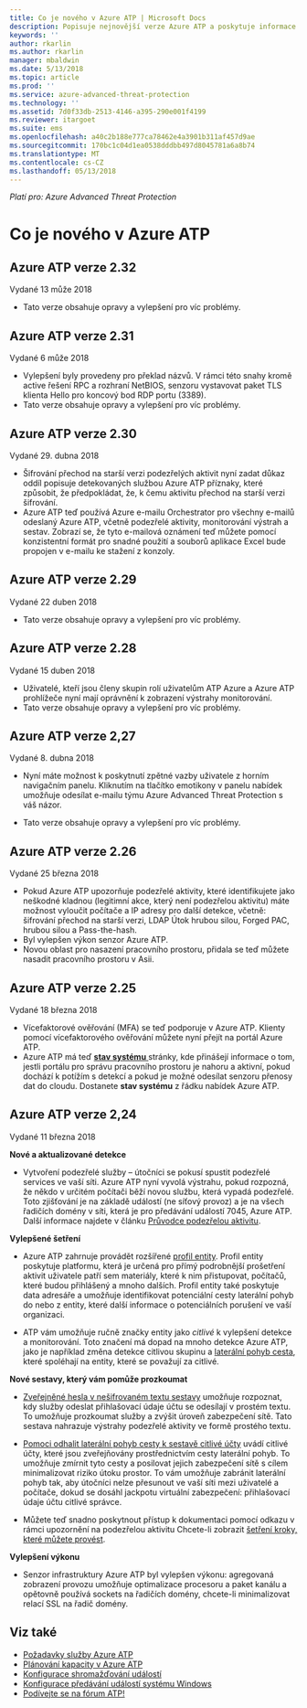 ```yaml
---
title: Co je nového v Azure ATP | Microsoft Docs
description: Popisuje nejnovější verze Azure ATP a poskytuje informace o tom, co je nového v každé verzi.
keywords: ''
author: rkarlin
ms.author: rkarlin
manager: mbaldwin
ms.date: 5/13/2018
ms.topic: article
ms.prod: ''
ms.service: azure-advanced-threat-protection
ms.technology: ''
ms.assetid: 7d0f33db-2513-4146-a395-290e001f4199
ms.reviewer: itargoet
ms.suite: ems
ms.openlocfilehash: a40c2b188e777ca78462e4a3901b311af457d9ae
ms.sourcegitcommit: 170bc1c04d1ea0538dddbb497d8045781a6a8b74
ms.translationtype: MT
ms.contentlocale: cs-CZ
ms.lasthandoff: 05/13/2018
---
```

*Platí pro: Azure Advanced Threat Protection*


# <a name="whats-new-in-azure-atp"></a>Co je nového v Azure ATP 



## <a name="azure-atp-release-232"></a>Azure ATP verze 2.32

Vydané 13 může 2018
 
- Tato verze obsahuje opravy a vylepšení pro víc problémy. 

## <a name="azure-atp-release-231"></a>Azure ATP verze 2.31

Vydané 6 může 2018
 
- Vylepšení byly provedeny pro překlad názvů. V rámci této snahy kromě active řešení RPC a rozhraní NetBIOS, senzoru vystavovat paket TLS klienta Hello pro koncový bod RDP portu (3389). 
- Tato verze obsahuje opravy a vylepšení pro víc problémy. 

## <a name="azure-atp-release-230"></a>Azure ATP verze 2.30

Vydané 29. dubna 2018
 
- Šifrování přechod na starší verzi podezřelých aktivit nyní zadat důkaz oddíl popisuje detekovaných službou Azure ATP příznaky, které způsobit, že předpokládat, že, k čemu aktivitu přechod na starší verzi šifrování. 
-   Azure ATP teď používá Azure e-mailu Orchestrator pro všechny e-mailů odeslaný Azure ATP, včetně podezřelé aktivity, monitorování výstrah a sestav. Zobrazí se, že tyto e-mailová oznámení teď můžete pomocí konzistentní formát pro snadné použití a souborů aplikace Excel bude propojen v e-mailu ke stažení z konzoly.
 
 

## <a name="azure-atp-release-229"></a>Azure ATP verze 2.29

Vydané 22 duben 2018
 
- Tato verze obsahuje opravy a vylepšení pro víc problémy. 
 
 
## <a name="azure-atp-release-228"></a>Azure ATP verze 2.28

Vydané 15 duben 2018
 
-   Uživatelé, kteří jsou členy skupin rolí uživatelům ATP Azure a Azure ATP prohlížeče nyní mají oprávnění k zobrazení výstrahy monitorování.
- Tato verze obsahuje opravy a vylepšení pro víc problémy. 


## <a name="azure-atp-release-227"></a>Azure ATP verze 2,27

Vydané 8. dubna 2018

- Nyní máte možnost k poskytnutí zpětné vazby uživatele z horním navigačním panelu. Kliknutím na tlačítko emotikony v panelu nabídek umožňuje odesílat e-mailu týmu Azure Advanced Threat Protection s váš názor.

- Tato verze obsahuje opravy a vylepšení pro víc problémy. 
 

## <a name="azure-atp-release-226"></a>Azure ATP verze 2.26

Vydané 25 března 2018

- Pokud Azure ATP upozorňuje podezřelé aktivity, které identifikujete jako neškodné kladnou (legitimní akce, který není podezřelou aktivitu) máte možnost vyloučit počítače a IP adresy pro další detekce, včetně: šifrování přechod na starší verzi, LDAP Útok hrubou silou, Forged PAC, hrubou silou a Pass-the-hash.
-   Byl vylepšen výkon senzor Azure ATP.
-   Novou oblast pro nasazení pracovního prostoru, přidala se teď můžete nasadit pracovního prostoru v Asii. 


## <a name="azure-atp-release-225"></a>Azure ATP verze 2.25

Vydané 18 března 2018

- Vícefaktorové ověřování (MFA) se teď podporuje v Azure ATP. Klienty pomocí vícefaktorového ověřování můžete nyní přejít na portál Azure ATP.
- Azure ATP má teď [ **stav systému** ](https://health.atp.azure.com/) stránky, kde přinášejí informace o tom, jestli portálu pro správu pracovního prostoru je nahoru a aktivní, pokud dochází k potížím s detekcí a pokud je možné odesílat senzoru přenosy dat do cloudu. Dostanete **stav systému** z řádku nabídek Azure ATP.


## <a name="azure-atp-release-224"></a>Azure ATP verze 2,24

Vydané 11 března 2018

**Nové a aktualizované detekce**
  - Vytvoření podezřelé služby – útočníci se pokusí spustit podezřelé services ve vaší síti. Azure ATP nyní vyvolá výstrahu, pokud rozpozná, že někdo v určitém počítači běží novou službu, která vypadá podezřelé. Toto zjišťování je na základě událostí (ne síťový provoz) a je na všech řadičích domény v síti, která je pro předávání událostí 7045, Azure ATP. Další informace najdete v článku [Průvodce podezřelou aktivitu](suspicious-activity-guide.md).

**Vylepšené šetření**
  - Azure ATP zahrnuje provádět rozšířené [profil entity](entity-profiles.md). Profil entity poskytuje platformu, která je určená pro přímý podrobnější prošetření aktivit uživatele patří sem materiály, které k nim přistupovat, počítačů, které budou přihlášený a mnoho dalších. Profil entity také poskytuje data adresáře a umožňuje identifikovat potenciální cesty laterální pohyb do nebo z entity, které další informace o potenciálních porušení ve vaší organizaci.

  - ATP vám umožňuje ručně značky entity jako *citlivé* k vylepšení detekce a monitorování. Toto značení má dopad na mnoho detekce Azure ATP, jako je například změna detekce citlivou skupinu a [laterální pohyb cesta](use-case-lateral-movement-path.md), které spoléhají na entity, které se považují za citlivé.

**Nové sestavy, který vám pomůže prozkoumat**
  - [Zveřejněné hesla v nešifrovaném textu sestavy](reports.md) umožňuje rozpoznat, kdy služby odeslat přihlašovací údaje účtu se odesílají v prostém textu. To umožňuje prozkoumat služby a zvýšit úroveň zabezpečení sítě. Tato sestava nahrazuje výstrahy podezřelé aktivity ve formě prostého textu.
  - [Pomoci odhalit laterální pohyb cesty k sestavě citlivé účty](reports.md) uvádí citlivé účty, které jsou zveřejňovány prostřednictvím cesty laterální pohyb. To umožňuje zmírnit tyto cesty a posilovat jejich zabezpečení sítě s cílem minimalizovat riziko útoku prostor. To vám umožňuje zabránit laterální pohyb tak, aby útočníci nelze přesunout ve vaší síti mezi uživatelé a počítače, dokud se dosáhl jackpotu virtuální zabezpečení: přihlašovací údaje účtu citlivé správce.

- Můžete teď snadno poskytnout přístup k dokumentaci pomocí odkazu v rámci upozornění na podezřelou aktivitu Chcete-li zobrazit [šetření kroky, které můžete provést](suspicious-activity-guide.md). 

**Vylepšení výkonu**
 -  Senzor infrastruktury Azure ATP byl vylepšen výkonu: agregovaná zobrazení provozu umožňuje optimalizace procesoru a paket kanálu a opětovně používá sockets na řadičích domény, chcete-li minimalizovat relací SSL na řadič domény.

## <a name="see-also"></a>Viz také
- [Požadavky služby Azure ATP](atp-prerequisites.md)
- [Plánování kapacity v Azure ATP](atp-capacity-planning.md)
- [Konfigurace shromažďování událostí](configure-event-collection.md)
- [Konfigurace předávání událostí systému Windows](configure-event-forwarding.md#configuring-windows-event-forwarding)
- [Podívejte se na fórum ATP!](https://aka.ms/azureatpcommunity)